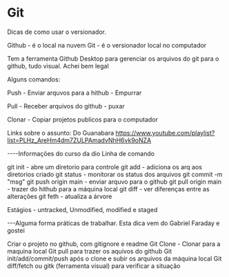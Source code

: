 # Git

Dicas de como usar o versionador.

Github - é o local na nuvem
Git - é o versionador local no computador

Tem a ferramenta Github Desktop para gerenciar os arquivos do git para o github, tudo visual. Achei bem legal

Alguns comandos:

Push - Enviar arquvos para a hithub - Empurrar
 
Pull - Receber arquivos do github - puxar

Clonar - Copiar projetos publicos para o computador

Links sobre o assunto:
Do Guanabara
https://www.youtube.com/playlist?list=PLHz_AreHm4dm7ZULPAmadvNhH6vk9oNZA

----Informações do curso da dio 
Linha de comando

git init - abre um diretorio para controle
git add - adiciona os arq aos diretorios criado
git status - monitorar os status dos arquivos
git commit -m "msg"
git push origin main - enviar arquvo para o github
git pull origin main - trazer do hithub para a máquina local
git diff - ver diferenças entre as alterações
git feth - atualiza a árvore

Estágios - untracked, Unmodified, modified e staged

---Alguma forma práticas de trabalhar. Esta dica vem do Gabriel Faraday e gostei  

Criar o projeto no github, com gitignore e readme
Git Clone - Clonar para a maquina local
Git pull para trazer os aquivos do github
Git init/add/commit/push após o clone e subir os arquivos da máquina local
Git diff/fetch ou gitk (ferramenta visual) para verificar a situação
 
